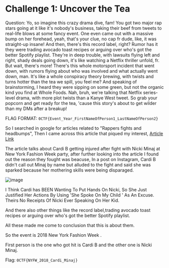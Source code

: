 # Challenge 1: Uncover the Tea

Question: Yo, so imagine this crazy drama dive, fam! You got two major rap stars going at it like it's nobody's business, 
taking their beef from tweets to real-life blows at some fancy event. One even came out with a massive bump on her forehead,
yeah, that's your clue, no cap fr dude, like, it was straight-up insane! And then, there's this record label, right? 
Rumor has it they were trading avocado toast recipes or arguing over who's got the better Spotify playlist. They're in deep 
trouble, with lawsuits flying left and right, shady deals going down, it's like watching a Netflix thriller unfold, fr. But 
wait, there's more! There's this whole motorsport incident that went down, with rumors flying about who was involved and what 
actually went down, man. It's like a whole conspiracy theory brewing, with twists and turns hotter than the tea we spill, you 
feel me? And speaking of brainstorming, I heard they were sipping on some green, but not the organic kind you find at Whole 
Foods. Nah, bruh, we're talking that Netflix series-level drama, with more plot twists than a Kanye West tweet. So grab your 
popcorn and get ready for the tea, 'cause this story's about to get wilder than my DMs after a breakup!

FLAG FORMAT: ```0CTF{Event_Year_FirstNameOfPerson1_LastNameOfPerson2}```

So I searched in google for articles related to "Rappers fights and headbumps",
Then I came across this article that piqued my interest,
[Article Link](https://www.usatoday.com/story/life/people/2018/09/08/cardi-b-and-nicki-minaj-fight-new-york-fashion-week-party/1237978002/)

The article talks about Cardi B getting injured after fight with Nicki Minaj at New York Fashion Week party, after further looking into the 
article I found out the reason they fought was beacuse, In a post on Instagram, Cardi B didn't call out Minaj by name 
but alluded to the fight and said she was sparked because her mothering skills were being disparaged. 

![image](https://github.com/PSrujanReddy/OnlineCTF-Writeups/assets/118731259/e3e730f0-0eeb-4739-8022-70edb8c4f416)


I Think Cardi has BEEN Wanting To Put Hands On Nicki, So She Just Justified Her Actions By Using 'She Spoke On My Child
' As An Excuse. Theirs No Receipts Of Nicki Ever Speaking On Her Kid.

And there also other things like the record label,trading avocado toast recipes or arguing over who's got the better Spotify playlist.

All these made me come to conclusion that this is about them.

So the event is 2018 New York Fashion Week .

First person is the one who got hit is Cardi B and the other one is Nicki Minaj.

Flag: ```0CTF{NYFW_2018_Cardi_Minaj}```
